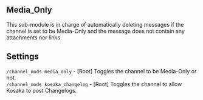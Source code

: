 ## Media_Only
This sub-module is in charge of automatically deleting messages if the channel is set to be Media-Only and the message does not contain any attachments nor links.  

## Settings
`/channel_mods media_only` - [Root] Toggles the channel to be Media-Only or not.  
`/channel_mods kosaka_changelog` - [Root] Toggles the channel to allow Kosaka to post Changelogs.